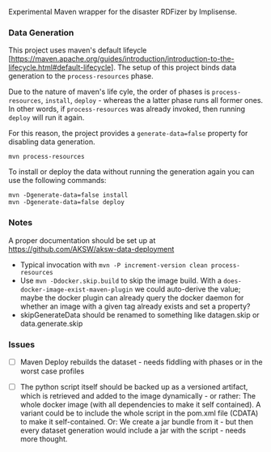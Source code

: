 Experimental Maven wrapper for the disaster RDFizer by Implisense.


### Data Generation
This project uses maven's default lifeycle [https://maven.apache.org/guides/introduction/introduction-to-the-lifecycle.html#default-lifecycle].
The setup of this project binds data generation to the `process-resources` phase.

Due to the nature of maven's life cyle, the order of phases is `process-resources`, `install`, `deploy` - whereas the a latter phase runs all former ones.
In other words, if `process-resources` was already invoked, then running `deploy` will run it again.

For this reason, the project provides a `generate-data=false` property for disabling data generation. 

```
mvn process-resources
```

To install or deploy the data without running the generation again you can use the following commands:
```
mvn -Dgenerate-data=false install
mvn -Dgenerate-data=false deploy
```


### Notes
A proper documentation should be set up at https://github.com/AKSW/aksw-data-deployment

* Typical invocation with `mvn -P increment-version clean process-resources`
* Use `mvn -Ddocker.skip.build` to skip the image build. With a `does-docker-image-exist-maven-plugin` we could auto-derive the value; maybe the docker plugin can already query the docker daemon for whether an image with a given tag already exists and set a property?
* skipGenerateData should be renamed to something like datagen.skip or data.generate.skip


### Issues
- [ ] Maven Deploy rebuilds the dataset - needs fiddling with phases or in the worst case profiles
- [ ] The python script itself should be backed up as a versioned artifact, which is retrieved and added to the image dynamically - or rather: The whole docker image (with all dependencies to make it self contained).
      A variant could be to include the whole script in the pom.xml file (CDATA) to make it self-contained. Or: We create a jar bundle from it - but then every dataset generation would include a jar with the script - needs more thought.

